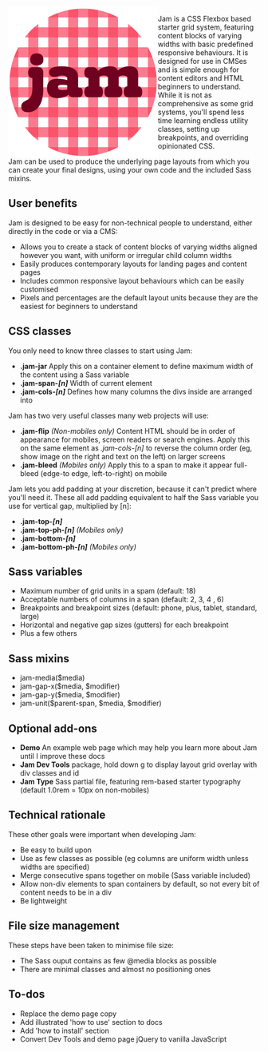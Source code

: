<img src="docs/images/jam-logo.png" width="300px" align="left" alt="Jam logo">



Jam is a CSS Flexbox based starter grid system, featuring content blocks of varying widths with basic predefined responsive behaviours. It is designed for use in CMSes and is simple enough for content editors and HTML beginners to understand. While it is not as comprehensive as some grid systems, you'll spend less time learning endless utility classes, setting up breakpoints, and overriding opinionated CSS.

Jam can be used to produce the underlying page layouts from which you can create your final designs, using your own code and the included Sass mixins.

## User benefits

Jam is designed to be easy for non-technical people to understand, either directly in the code or via a CMS:

- Allows you to create a stack of content blocks of varying widths aligned however you want, with uniform or irregular child column widths
- Easily produces contemporary layouts for landing pages and content pages
- Includes common responsive layout behaviours which can be easily customised
- Pixels and percentages are the default layout units because they are the easiest for beginners to understand

## CSS classes

You only need to know three classes to start using Jam:

- **.jam-jar** Apply this on a container element to define maximum width of the content using a Sass variable
- **.jam-span-*[n]*** Width of current element
- **.jam-cols-*[n]*** Defines how many columns the divs inside are arranged into

Jam has two very useful classes many web projects will use:

- **.jam-flip** *(Non-mobiles only)* Content HTML should be in order of appearance for mobiles, screen readers or search engines. Apply this on the same element as *.jam-cols-[n]* to reverse the column order (eg, show image on the right and text on the left) on larger screens
- **.jam-bleed** *(Mobiles only)* Apply this to a span to make it appear full-bleed (edge-to edge, left-to-right) on mobile

Jam lets you add padding at your discretion, because it can't predict where you'll need it. These all add padding equivalent to half the Sass variable you use for vertical gap, multiplied by [n]:

- **.jam-top-*[n]***
- **.jam-top-ph-*[n]*** *(Mobiles only)*
- **.jam-bottom-*[n]***
- **.jam-bottom-ph-*[n]*** *(Mobiles only)*

## Sass variables

- Maximum number of grid units in a spam (default: 18)
- Acceptable numbers of columns in a span (default: 2, 3, 4 , 6)
- Breakpoints and breakpoint sizes (default: phone, plus, tablet, standard, large)
- Horizontal and negative gap sizes (gutters) for each breakpoint
- Plus a few others

## Sass mixins

- jam-media($media)
- jam-gap-x($media, $modifier)
- jam-gap-y($media, $modifier)
- jam-unit($parent-span, $media, $modifier)

## Optional add-ons

- **Demo** An example web page which may help you learn more about Jam until I improve these docs
- **Jam Dev Tools** package, hold down g to display layout grid overlay with div classes and id
- **Jam Type** Sass partial file, featuring rem-based starter typography (default 1.0rem = 10px on non-mobiles)

## Technical rationale

These other goals were important when developing Jam:

- Be easy to build upon
- Use as few classes as possible (eg columns are uniform width unless widths are specified)
- Merge consecutive spans together on mobile (Sass variable included)
- Allow non-div elements to span containers by default, so not every bit of content needs to be in a div
- Be lightweight

## File size management

These steps have been taken to minimise file size:

- The Sass ouput contains as few @media blocks as possible
- There are minimal classes and almost no positioning ones

## To-dos

- Replace the demo page copy
- Add illustrated 'how to use' section to docs
- Add 'how to install' section
- Convert Dev Tools and demo page jQuery to vanilla JavaScript